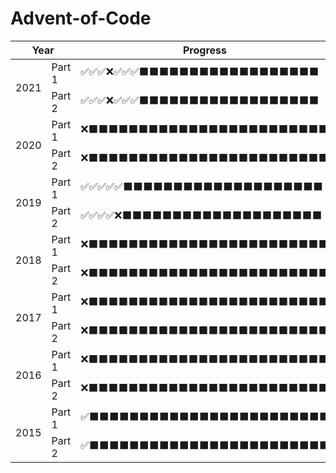# Advent-of-Code
<table>
    <thead>
        <tr>
            <th rowspan="2" colspan="2">Year</th>
            <th colspan="26">Progress</th>
        </tr>
    </thead>
    <tbody>
        <tr>
            <td rowspan="2">2021</td>
            <td>Part 1</td>
            <td>✅✅✅❌✅✅✅⬛⬛⬛⬛⬛⬛⬛⬛⬛⬛⬛⬛⬛⬛⬛⬛⬛⬛</td>
        </tr>
        <tr>
            <td>Part 2</td>
            <td>✅✅✅❌✅✅✅⬛⬛⬛⬛⬛⬛⬛⬛⬛⬛⬛⬛⬛⬛⬛⬛⬛⬛</td>
        </tr>
        <tr>
            <td rowspan="2">2020</td>
            <td>Part 1</td>
            <td>❌⬛⬛⬛⬛⬛⬛⬛⬛⬛⬛⬛⬛⬛⬛⬛⬛⬛⬛⬛⬛⬛⬛⬛⬛</td>
        </tr>
        <tr>
            <td>Part 2</td>
            <td>❌⬛⬛⬛⬛⬛⬛⬛⬛⬛⬛⬛⬛⬛⬛⬛⬛⬛⬛⬛⬛⬛⬛⬛⬛</td>
        </tr>
        <tr>
            <td rowspan="2">2019</td>
            <td>Part 1</td>
            <td>✅✅✅✅✅⬛⬛⬛⬛⬛⬛⬛⬛⬛⬛⬛⬛⬛⬛⬛⬛⬛⬛⬛⬛</td>
        </tr>
        <tr>
            <td>Part 2</td>
            <td>✅✅✅✅❌⬛⬛⬛⬛⬛⬛⬛⬛⬛⬛⬛⬛⬛⬛⬛⬛⬛⬛⬛⬛</td>
        </tr>
        <tr>
            <td rowspan="2">2018</td>
            <td>Part 1</td>
            <td>❌⬛⬛⬛⬛⬛⬛⬛⬛⬛⬛⬛⬛⬛⬛⬛⬛⬛⬛⬛⬛⬛⬛⬛⬛</td>
        </tr>
        <tr>
            <td>Part 2</td>
            <td>❌⬛⬛⬛⬛⬛⬛⬛⬛⬛⬛⬛⬛⬛⬛⬛⬛⬛⬛⬛⬛⬛⬛⬛⬛</td>
        </tr>
        <tr>
            <td rowspan="2">2017</td>
            <td>Part 1</td>
            <td>❌⬛⬛⬛⬛⬛⬛⬛⬛⬛⬛⬛⬛⬛⬛⬛⬛⬛⬛⬛⬛⬛⬛⬛⬛</td>
        </tr>
        <tr>
            <td>Part 2</td>
            <td>❌⬛⬛⬛⬛⬛⬛⬛⬛⬛⬛⬛⬛⬛⬛⬛⬛⬛⬛⬛⬛⬛⬛⬛⬛</td>
        </tr>
        <tr>
            <td rowspan="2">2016</td>
            <td>Part 1</td>
            <td>❌⬛⬛⬛⬛⬛⬛⬛⬛⬛⬛⬛⬛⬛⬛⬛⬛⬛⬛⬛⬛⬛⬛⬛⬛</td>
        </tr>
        <tr>
            <td>Part 2</td>
            <td>❌⬛⬛⬛⬛⬛⬛⬛⬛⬛⬛⬛⬛⬛⬛⬛⬛⬛⬛⬛⬛⬛⬛⬛⬛</td>
        </tr>
        <tr>
            <td rowspan="2">2015</td>
            <td>Part 1</td>
            <td>✅⬛⬛⬛⬛⬛⬛⬛⬛⬛⬛⬛⬛⬛⬛⬛⬛⬛⬛⬛⬛⬛⬛⬛⬛</td>
        </tr>
        <tr>
            <td>Part 2</td>
            <td>✅⬛⬛⬛⬛⬛⬛⬛⬛⬛⬛⬛⬛⬛⬛⬛⬛⬛⬛⬛⬛⬛⬛⬛⬛</td>
        </tr>
    </tbody>
</table>
